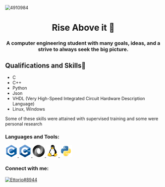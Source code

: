![4910984](https://user-images.githubusercontent.com/110080013/181683385-7a9fa94a-20c4-49fe-9bc5-45afff4de6a6.gif)


<h1 align="center">Rise Above it 🌄</h1>
<h3 align="center">A computer engineering student with many goals, ideas, and a strive to always seek the big picture.</h3>





## Qualifications and Skills📜
* C
* C++
* Python
* Json
* VHDL (Very High-Speed Integrated Circuit Hardware Description Language)
* Linux, Windows
    
 Some of these skills were attained with supervised training and some were personal research
    
    
    
<h3 align="left">Languages and Tools:</h3>
<p align="left"> <a href="https://www.cprogramming.com/" target="_blank" rel="noreferrer"> <img src="https://raw.githubusercontent.com/devicons/devicon/master/icons/c/c-original.svg" alt="c" width="40" height="40"/> </a> <a href="https://www.w3schools.com/cpp/" target="_blank" rel="noreferrer"> <img src="https://raw.githubusercontent.com/devicons/devicon/master/icons/cplusplus/cplusplus-original.svg" alt="cplusplus" width="40" height="40"/> </a> <a href="https://developer.mozilla.org/en-US/docs/Web/JavaScript" target="_blank" rel="noreferrer"> <img src="https://raw.githubusercontent.com/devicons/devicon/master/icons/json/json-original.svg" alt="Json" width="40" height="40"/> </a> <a href="https://www.linux.org/" target="_blank" rel="noreferrer"> <img src="https://raw.githubusercontent.com/devicons/devicon/master/icons/linux/linux-original.svg" alt="linux" width="40" height="40"/> </a> <a href="https://www.python.org" target="_blank" rel="noreferrer"> <img src="https://raw.githubusercontent.com/devicons/devicon/master/icons/python/python-original.svg" alt="python" width="40" height="40"/> </a> </p>



<h3 align="left">Connect with me:</h3>
<p align="left">
<a href="https://discord.gg/Ettorio#8944" target="blank"><img align="center" src="https://raw.githubusercontent.com/rahuldkjain/github-profile-readme-generator/master/src/images/icons/Social/discord.svg" alt="Ettorio#8944" height="30" width="40" /></a>
</p>

